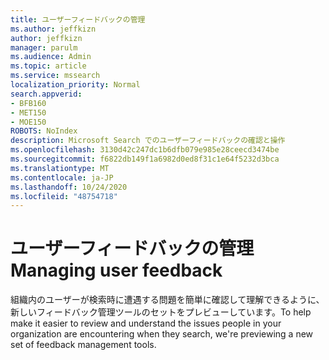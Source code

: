 ```yaml
---
title: ユーザーフィードバックの管理
ms.author: jeffkizn
author: jeffkizn
manager: parulm
ms.audience: Admin
ms.topic: article
ms.service: mssearch
localization_priority: Normal
search.appverid:
- BFB160
- MET150
- MOE150
ROBOTS: NoIndex
description: Microsoft Search でのユーザーフィードバックの確認と操作
ms.openlocfilehash: 3130d42c247dc1b6dfb079e985e28ceecd3474be
ms.sourcegitcommit: f6822db149f1a6982d0ed8f31c1e64f5232d3bca
ms.translationtype: MT
ms.contentlocale: ja-JP
ms.lasthandoff: 10/24/2020
ms.locfileid: "48754718"
---
```

# <a name="managing-user-feedback"></a><span data-ttu-id="8269b-103">ユーザーフィードバックの管理</span><span class="sxs-lookup"><span data-stu-id="8269b-103">Managing user feedback</span></span>

<span data-ttu-id="8269b-104">組織内のユーザーが検索時に遭遇する問題を簡単に確認して理解できるように、新しいフィードバック管理ツールのセットをプレビューしています。</span><span class="sxs-lookup"><span data-stu-id="8269b-104">To help make it easier to review and understand the issues people in your organization are encountering when they search, we're previewing a new set of feedback management tools.</span></span>
